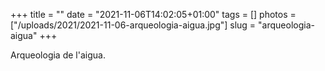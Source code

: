 +++
title = ""
date = "2021-11-06T14:02:05+01:00"
tags = []
photos = ["/uploads/2021/2021-11-06-arqueologia-aigua.jpg"]
slug = "arqueologia-aigua"
+++

Arqueologia de l'aigua.

<img alt="" src="/uploads/2021/2021-11-06-arqueologia-aigua.jpg">
